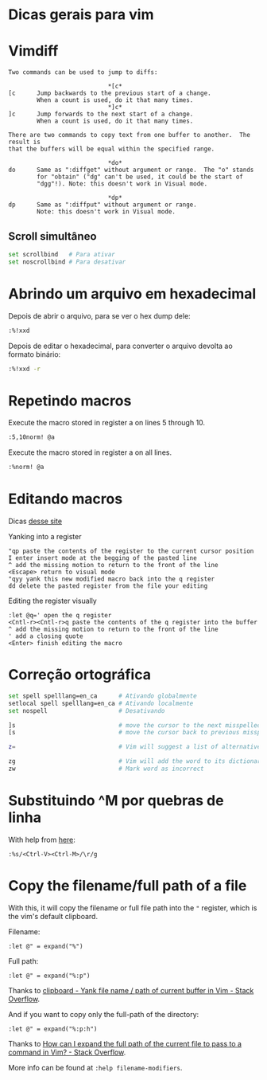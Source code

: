 # Dicas gerais para vim

# Vimdiff

    Two commands can be used to jump to diffs:

                                *[c*
    [c		Jump backwards to the previous start of a change.
            When a count is used, do it that many times.
                                *]c*
    ]c		Jump forwards to the next start of a change.
            When a count is used, do it that many times.

    There are two commands to copy text from one buffer to another.  The result is
    that the buffers will be equal within the specified range.

                                *do*
    do		Same as ":diffget" without argument or range.  The "o" stands
            for "obtain" ("dg" can't be used, it could be the start of
            "dgg"!). Note: this doesn't work in Visual mode.

                                *dp*
    dp		Same as ":diffput" without argument or range.
            Note: this doesn't work in Visual mode.

## Scroll simultâneo

~~~ Bash
set scrollbind   # Para ativar
set noscrollbind # Para desativar
~~~

# Abrindo um arquivo em hexadecimal

Depois de abrir o arquivo, para se ver o hex dump dele:

~~~ Bash
:%!xxd
~~~

Depois de editar o hexadecimal, para converter o arquivo devolta ao formato binário:

~~~ Bash
:%!xxd -r
~~~

# Repetindo macros

Execute the macro stored in register a on lines 5 through 10.

~~~ Bash
:5,10norm! @a
~~~

Execute the macro stored in register a on all lines.

~~~ Bash
:%norm! @a
~~~

# Editando macros

Dicas [desse site](https://robots.thoughtbot.com/how-to-edit-an-existing-vim-macro)

Yanking into a register

    "qp paste the contents of the register to the current cursor position
    I enter insert mode at the begging of the pasted line
    ^ add the missing motion to return to the front of the line
    <Escape> return to visual mode
    "qyy yank this new modified macro back into the q register
    dd delete the pasted register from the file your editing

Editing the register visually

    :let @q=' open the q register
    <Cntl-r><Cntl-r>q paste the contents of the q register into the buffer
    ^ add the missing motion to return to the front of the line
    ' add a closing quote
    <Enter> finish editing the macro

# Correção ortográfica

~~~ Bash
set spell spelllang=en_ca      # Ativando globalmente
setlocal spell spelllang=en_ca # Ativando localmente
set nospell                    # Desativando

]s                             # move the cursor to the next misspelled word
[s                             # move the cursor back to previous misspelled words.

z=                             # Vim will suggest a list of alternatives that it thinks may be correct

zg                             # Vim will add the word to its dictionary
zw                             # Mark word as incorrect
~~~

# Substituindo ^M por quebras de linha

With help from [here](http://stackoverflow.com/questions/811193/how-to-convert-the-m-linebreak-to-normal-linebreak-in-a-file-opened-in-vim):

    :%s/<Ctrl-V><Ctrl-M>/\r/g

# Copy the filename/full path of a file

With this, it will copy the filename or full file path into the `"` register, which is the vim's default clipboard.

Filename:

```
:let @" = expand("%")
```

Full path:

```
:let @" = expand("%:p")
```
Thanks to [clipboard - Yank file name / path of current buffer in Vim - Stack Overflow](https://stackoverflow.com/questions/916875/yank-file-name-path-of-current-buffer-in-vim).

And if you want to copy only the full-path of the directory:

```
:let @" = expand("%:p:h")
```

Thanks to [How can I expand the full path of the current file to pass to a command in Vim? - Stack Overflow](https://stackoverflow.com/questions/2233905/how-can-i-expand-the-full-path-of-the-current-file-to-pass-to-a-command-in-vim).

More info can be found at `:help filename-modifiers`.
